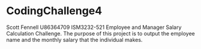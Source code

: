 # CodingChallenge4
Scott Fennell U86364709
ISM3232-521
Employee and Manager Salary Calculation Challenge.
The purpose of this project is to output the employee name and the monthly salary that the individual makes. 
